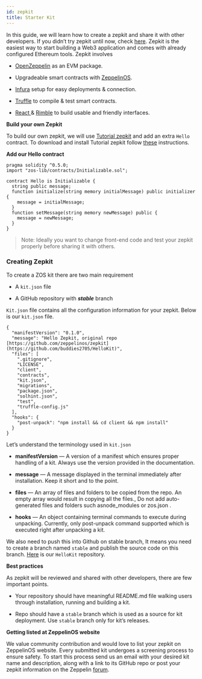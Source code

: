 ```yaml
---
id: zepkit
title: Starter Kit
---
```



In this guide, we will learn how to create a zepkit and share it with other developers. If you didn’t try zepkit until now, check [here](https://zepkit.zeppelinos.org/). Zepkit is the easiest way to start building a Web3 application and comes with already configured Ethereum tools. Zepkit involves

* [OpenZeppelin](https://openzeppelin.org/) as an EVM package.

* Upgradeable smart contracts with [ZeppelinOS](https://zeppelinos.org/).

* [Infura](https://infura.io/) setup for easy deployments & connection.

* [Truffle](https://truffleframework.com/) to compile & test smart contracts.

* [React ](https://github.com/facebook/create-react-app)& [Rimble](https://rimble.consensys.design/) to build usable and friendly interfaces.

**Build your own Zepkit**

To build our own zepkit, we will use [Tutorial zepkit](https://zepkit.zeppelinos.org/) and add an extra `Hello` contract. To download and install Tutorial zepkit follow [these](https://zepkit.zeppelinos.org/) instructions.

**Add our Hello contract**

```console solidity
pragma solidity ^0.5.0;
import "zos-lib/contracts/Initializable.sol";

contract Hello is Initializable {
  string public message;
  function initialize(string memory initialMessage) public initializer {   
    message = initialMessage;
  }
  function setMessage(string memory newMessage) public {
    message = newMessage;
  }
}
```
> Note: Ideally you want to change front-end code and test your zepkit properly before sharing it with others. 

### Creating Zepkit 

To create a ZOS kit there are two main requirement 

* A `kit.json` file

* A GitHub repository with ***stable*** branch

`Kit.json` file contains all the configuration information for your zepkit. Below is our `kit.json` file.  
```console json
{
  "manifestVersion": "0.1.0",
  "message": "Hello Zepkit, original repo [https://github.com/zeppelinos/zepkit](https://github.com/buddies2705/HelloKit)",
  "files": [
    ".gitignore",
    "LICENSE",
    "client",
    "contracts",
    "kit.json",
    "migrations",
    "package.json",
    "solhint.json",
    "test",
    "truffle-config.js"
  ],
  "hooks": {
    "post-unpack": "npm install && cd client && npm install"   
  } 
}
```
Let’s understand the terminology used in `kit.json`

* **manifestVersion** — A version of a manifest which ensures proper handling of a kit. Always use the version provided in the documentation.

* **message** — A message displayed in the terminal immediately after installation. Keep it short and to the point.

* **files** — An array of files and folders to be copied from the repo. An empty array would result in copying all the files., Do not add auto-generated files and folders such asnode_modules or zos.json .

* **hooks** — An object containing terminal commands to execute during unpacking. Currently, only post-unpack command supported which is executed right after unpacking a kit.

We also need to push this into Github on stable branch, It means you need to create a branch named `stable` and publish the source code on this branch. [Here](https://github.com/buddies2705/HelloKit) is our `HelloKit` repository. 

**Best practices**

As zepkit will be reviewed and shared with other developers, there are few important points.

* Your repository should have meaningful README.md file walking users through installation, running and building a kit. 

* Repo should have a `stable` branch which is used as a source for kit deployment. Use `stable` branch only for kit’s releases. 

**Getting listed at ZeppelinOS website**

We value community contribution and would love to list your zepkit on ZeppelinOS website. Every submitted kit undergoes a screening process to ensure safety. To start this process send us an email with your desired kit name and description, along with a link to its GitHub repo or post your zepkit information on the Zeppelin [forum](https://forum.zeppelin.solutions). 

